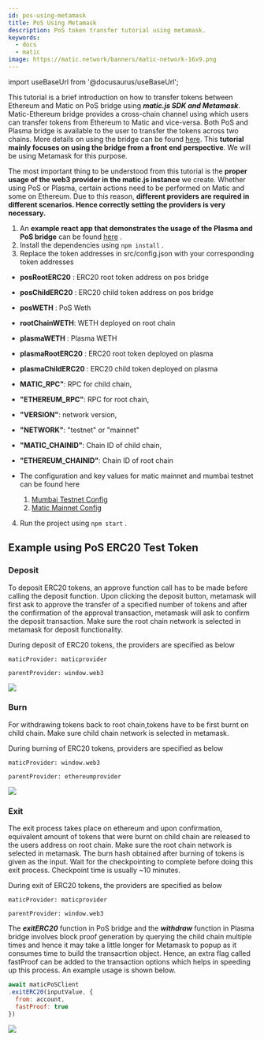 ```yaml
---
id: pos-using-metamask
title: PoS Using Metamask
description: PoS token transfer tutorial using metamask.
keywords:
  - docs
  - matic
image: https://matic.network/banners/matic-network-16x9.png
---
```


import useBaseUrl from '@docusaurus/useBaseUrl';

This tutorial is a brief introduction on how to transfer tokens between Ethereum and Matic on PoS bridge using ***matic.js SDK and Metamask***. Matic-Ethereum bridge provides a cross-chain channel using which users can transfer tokens from Ethereum to Matic and vice-versa. Both PoS and Plasma bridge is available to the user to transfer the tokens across two chains. More details on using the bridge can be found [here](/docs/develop/ethereum-matic/getting-started). This **tutorial mainly focuses on using the bridge from a front end perspective**. We will be using Metamask for this purpose.

The most important thing to be understood from this tutorial is the **proper usage of the web3 provider in the matic.js instance** we create. Whether using PoS or Plasma, certain actions need to be performed on Matic and some on Ethereum. Due to this reason, **different providers are required in different scenarios. Hence correctly setting the providers is very necessary.**

1. An **example react app that demonstrates the usage of the Plasma and PoS bridge** can be found [here](https://github.com/maticnetwork/pos-plasma-tutorial) .
2. Install the dependencies using `npm install` .
3. Replace the token addresses in src/config.json with your corresponding token addresses

- **posRootERC20** : ERC20 root token address on pos bridge
- **posChildERC20** : ERC20 child token address on pos bridge
- **posWETH** : PoS Weth
- **rootChainWETH**: WETH deployed on root chain
- **plasmaWETH** : Plasma WETH
- **plasmaRootERC20** : ERC20 root token deployed on plasma
- **plasmaChildERC20** : ERC20 child token deployed on plasma
- **MATIC_RPC"**: RPC for child chain,
- **"ETHEREUM_RPC"**: RPC for root chain, 
- **"VERSION"**: network version, 
- **"NETWORK"**: "testnet" or "mainnet"
- **"MATIC_CHAINID"**: Chain ID of child chain, 
- **"ETHEREUM_CHAINID"**: Chain ID of root chain

- The configuration and key values for matic mainnet and mumbai testnet can be found here 
  1. [Mumbai Testnet Config](https://static.matic.network/network/testnet/mumbai/index.json)
  2. [Matic Mainnet Config](https://static.matic.network/network/mainnet/v1/index.json)

4. Run the project using `npm start` .

## Example using PoS ERC20 Test Token

### Deposit

To deposit ERC20 tokens, an approve function call has to be made before calling the deposit function. Upon clicking the deposit button, metamask will first ask to approve the transfer of a specified number of tokens and after the confirmation of the approval transaction, metamask will ask to confirm the deposit transaction. Make sure the root chain network is selected in metamask for deposit functionality.

During deposit of ERC20 tokens, the providers are specified as below

`maticProvider: maticprovider`

`parentProvider: window.web3`

<div
        style={{
          display: "flex",
          justifyContent: "center",
          alignItems: "center"
        }}
      >
        <img src={useBaseUrl("img/pos-plasma-using-metamask/deposit.png")} />
</div>

### Burn

For withdrawing tokens back to root chain,tokens have to be first burnt on child chain. Make sure child chain network is selected in metamask.

During burning of ERC20 tokens, providers are specified as below

`maticProvider: window.web3`

`parentProvider: ethereumprovider`

<div
        style={{
          display: "flex",
          justifyContent: "center",
          alignItems: "center"
        }}
      >
        <img src={useBaseUrl("img/pos-plasma-using-metamask/burn.png")} />
</div>

### Exit

The exit process takes place on ethereum and upon confirmation, equivalent amount of tokens that were burnt on child chain are released to the users address on root chain. Make sure the root chain network is selected in metamask. The burn hash obtained after burning of tokens is given as the input. Wait for the checkpointing to complete before doing this exit process. Checkpoint time is usually ~10 minutes.

During exit of ERC20 tokens, the providers are specified as below

`maticProvider: maticprovider`

`parentProvider: window.web3`

The ***exitERC20*** function in PoS bridge and the ***withdraw*** function in Plasma bridge involves block proof generation by querying the child chain multiple times and hence it may take a little longer for Metamask to popup as it consumes time to build the transacrtion object. Hence, an extra flag called fastProof can be added to the transaction options which helps in speeding up this process. An example usage is shown below.

```js
await maticPoSClient
.exitERC20(inputValue, {
  from: account,
  fastProof: true
})
```
<div
        style={{
          display: "flex",
          justifyContent: "center",
          alignItems: "center"
        }}
      >
        <img src={useBaseUrl("img/pos-plasma-using-metamask/exit.png")} />
</div>